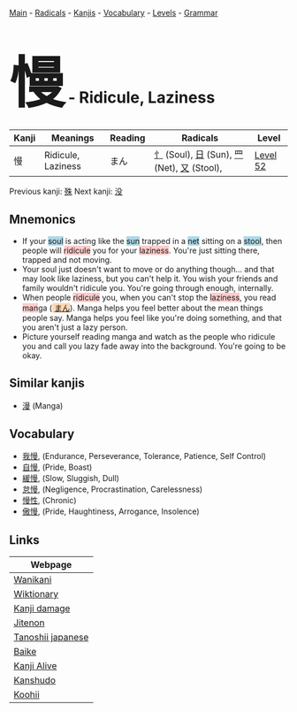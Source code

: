 <style> bigfont {font-size: 100px}</style>
[Main](../README.md) -
[Radicals](../radicals.md) -
[Kanjis](../kanjis.md) -
[Vocabulary](../vocabulary.md) -
[Levels](../levels.md) -
[Grammar](../grammar.md)
# <bigfont> 慢</bigfont> - Ridicule, Laziness 

| Kanji | Meanings | Reading | Radicals | Level |
| --- | --- | --- | --- | --- |
| 慢 | Ridicule, Laziness | まん | [忄](../radicals/忄.md) (Soul), [日](../radicals/日.md) (Sun), [罒](../radicals/罒.md) (Net), [又](../radicals/又.md) (Stool),  | [Level 52](../levels/wk_level52.md) |

Previous kanji: [殊](殊.md) Next kanji: [没](没.md) 

## Mnemonics
 * If your <span style="background-color:#ADD8E6"> soul</span> is acting like the <span style="background-color:#ADD8E6"> sun</span> trapped in a <span style="background-color:#ADD8E6"> net</span> sitting on a <span style="background-color:#ADD8E6"> stool</span>, then people will <span style="background-color:#ffcccb"> ridicule</span> you for your <span style="background-color:#ffcccb"> laziness</span>. You're just sitting there, trapped and not moving.
* Your soul just doesn't want to move or do anything though... and that may look like laziness, but you can't help it. You wish your friends and family wouldn't ridicule you. You're going through enough, internally.
* When people <span style="background-color:#ffcccb"> ridicule</span> you, when you can't stop the <span style="background-color:#ffcccb"> laziness</span>, you read <span style="background-color:#ffcccb"> man</span>ga (<span style="background-color:#fed8b1"> [まん](https://jisho.org/search/まん)</span>). Manga helps you feel better about the mean things people say. Manga helps you feel like you're doing something, and that you aren't just a lazy person.
* Picture yourself reading manga and watch as the people who ridicule you and call you lazy fade away into the background. You're going to be okay.


## Similar kanjis
 * [漫](漫.md) (Manga)


## Vocabulary
 * [我慢](../vocabulary/慢.md), (Endurance, Perseverance, Tolerance, Patience, Self Control)
* [自慢](../vocabulary/慢.md), (Pride, Boast)
* [緩慢](../vocabulary/慢.md), (Slow, Sluggish, Dull)
* [怠慢](../vocabulary/慢.md), (Negligence, Procrastination, Carelessness)
* [慢性](../vocabulary/慢.md), (Chronic)
* [傲慢](../vocabulary/慢.md), (Pride, Haughtiness, Arrogance, Insolence)



## Links 

| Webpage |
| --- |
| [Wanikani          ](https://www.wanikani.com/kanji/慢) |
| [Wiktionary        ](https://en.wiktionary.org/wiki/慢) |
| [Kanji damage      ](http://www.kanjidamage.com/kanji/search?utf8=✓&q=慢) |
| [Jitenon           ](https://jitenon.com/kanji/慢) |
| [Tanoshii japanese ](https://www.tanoshiijapanese.com/dictionary/kanji.cfm?k=慢) |
| [Baike             ](https://baike.baidu.com/item/慢) |
| [Kanji Alive       ](https://app.kanjialive.com/慢) |
| [Kanshudo          ](https://www.kanshudo.com/searchmn?q=慢) |
| [Koohii            ](https://kanji.koohii.com/study/kanji/慢) |
